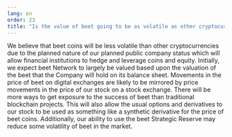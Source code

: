 ```yaml
---
lang: en
order: 23
title: "Is the value of beet going to be as volatile as other cryptocurrencies?"
---
```


We believe that beet coins will be less volatile than other cryptocurrencies due to the planned nature of our planned public company status which will allow financial institutions to hedge and leverage coins and equity. Initially, we expect beet Network to largely be valued based upon the valuation of the beet that the Company will hold on its balance sheet. Movements in the price of beet on digital exchanges are likely to be mirrored by price movements in the price of our stock on a stock exchange. There will be more ways to get exposure to the success of beet than traditional blockchain projects. This will also allow the usual options and derivatives to our stock to be used as something like a synthetic derivative for the price of beet coins. Additionally, our ability to use the beet Strategic Reserve may reduce some volatility of beet in the market.
